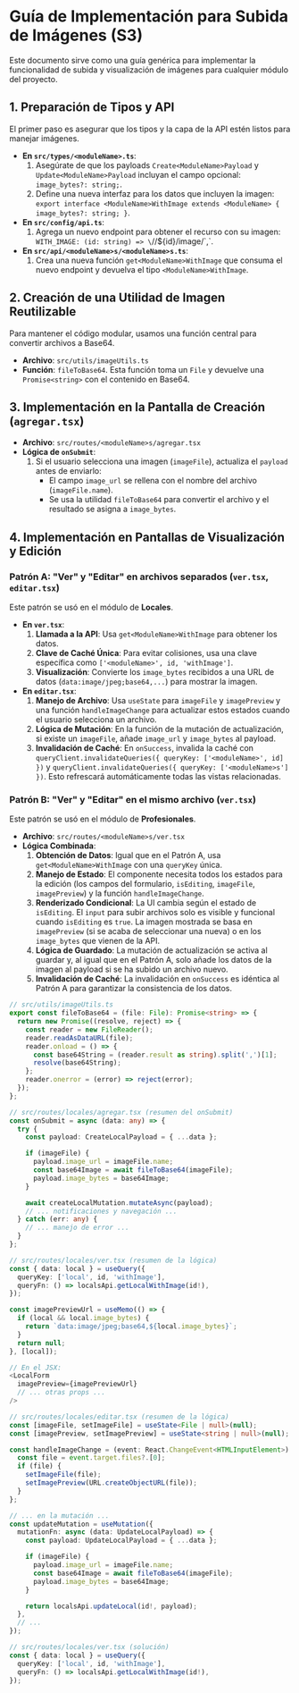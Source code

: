 # Guía de Implementación para Subida de Imágenes (S3)

Este documento sirve como una guía genérica para implementar la funcionalidad de subida y visualización de imágenes para cualquier módulo del proyecto.

## 1. Preparación de Tipos y API

El primer paso es asegurar que los tipos y la capa de la API estén listos para manejar imágenes.

- **En `src/types/<moduleName>.ts`**:
    1.  Asegúrate de que los payloads `Create<ModuleName>Payload` y `Update<ModuleName>Payload` incluyan el campo opcional: `image_bytes?: string;`.
    2.  Define una nueva interfaz para los datos que incluyen la imagen: `export interface <ModuleName>WithImage extends <ModuleName> { image_bytes?: string; }`.
- **En `src/config/api.ts`**:
    1.  Agrega un nuevo endpoint para obtener el recurso con su imagen: `WITH_IMAGE: (id: string) => \`/<moduleName>/${id}/image/\`,`.
- **En `src/api/<moduleName>s/<moduleName>s.ts`**:
    1.  Crea una nueva función `get<ModuleName>WithImage` que consuma el nuevo endpoint y devuelva el tipo `<ModuleName>WithImage`.

## 2. Creación de una Utilidad de Imagen Reutilizable

Para mantener el código modular, usamos una función central para convertir archivos a Base64.

- **Archivo**: `src/utils/imageUtils.ts`
- **Función**: `fileToBase64`. Esta función toma un `File` y devuelve una `Promise<string>` con el contenido en Base64.

## 3. Implementación en la Pantalla de Creación (`agregar.tsx`)

- **Archivo**: `src/routes/<moduleName>s/agregar.tsx`
- **Lógica de `onSubmit`**:
    1.  Si el usuario selecciona una imagen (`imageFile`), actualiza el `payload` antes de enviarlo:
        - El campo `image_url` se rellena con el nombre del archivo (`imageFile.name`).
        - Se usa la utilidad `fileToBase64` para convertir el archivo y el resultado se asigna a `image_bytes`.

## 4. Implementación en Pantallas de Visualización y Edición

### Patrón A: "Ver" y "Editar" en archivos separados (`ver.tsx`, `editar.tsx`)

Este patrón se usó en el módulo de **Locales**.

- **En `ver.tsx`**:
    1.  **Llamada a la API**: Usa `get<ModuleName>WithImage` para obtener los datos.
    2.  **Clave de Caché Única**: Para evitar colisiones, usa una clave específica como `['<moduleName>', id, 'withImage']`.
    3.  **Visualización**: Convierte los `image_bytes` recibidos a una URL de datos (`data:image/jpeg;base64,...`) para mostrar la imagen.
- **En `editar.tsx`**:
    1.  **Manejo de Archivo**: Usa `useState` para `imageFile` y `imagePreview` y una función `handleImageChange` para actualizar estos estados cuando el usuario selecciona un archivo.
    2.  **Lógica de Mutación**: En la función de la mutación de actualización, si existe un `imageFile`, añade `image_url` y `image_bytes` al payload.
    3.  **Invalidación de Caché**: En `onSuccess`, invalida la caché con `queryClient.invalidateQueries({ queryKey: ['<moduleName>', id] })` y `queryClient.invalidateQueries({ queryKey: ['<moduleName>s'] })`. Esto refrescará automáticamente todas las vistas relacionadas.

### Patrón B: "Ver" y "Editar" en el mismo archivo (`ver.tsx`)

Este patrón se usó en el módulo de **Profesionales**.

- **Archivo**: `src/routes/<moduleName>s/ver.tsx`
- **Lógica Combinada**:
    1.  **Obtención de Datos**: Igual que en el Patrón A, usa `get<ModuleName>WithImage` con una `queryKey` única.
    2.  **Manejo de Estado**: El componente necesita todos los estados para la edición (los campos del formulario, `isEditing`, `imageFile`, `imagePreview`) y la función `handleImageChange`.
    3.  **Renderizado Condicional**: La UI cambia según el estado de `isEditing`. El `input` para subir archivos solo es visible y funcional cuando `isEditing` es `true`. La imagen mostrada se basa en `imagePreview` (si se acaba de seleccionar una nueva) o en los `image_bytes` que vienen de la API.
    4.  **Lógica de Guardado**: La mutación de actualización se activa al guardar y, al igual que en el Patrón A, solo añade los datos de la imagen al payload si se ha subido un archivo nuevo.
    5.  **Invalidación de Caché**: La invalidación en `onSuccess` es idéntica al Patrón A para garantizar la consistencia de los datos.

```typescript
// src/utils/imageUtils.ts
export const fileToBase64 = (file: File): Promise<string> => {
  return new Promise((resolve, reject) => {
    const reader = new FileReader();
    reader.readAsDataURL(file);
    reader.onload = () => {
      const base64String = (reader.result as string).split(',')[1];
      resolve(base64String);
    };
    reader.onerror = (error) => reject(error);
  });
};
```

```typescript
// src/routes/locales/agregar.tsx (resumen del onSubmit)
const onSubmit = async (data: any) => {
  try {
    const payload: CreateLocalPayload = { ...data };

    if (imageFile) {
      payload.image_url = imageFile.name;
      const base64Image = await fileToBase64(imageFile);
      payload.image_bytes = base64Image;
    }

    await createLocalMutation.mutateAsync(payload);
    // ... notificaciones y navegación ...
  } catch (err: any) {
    // ... manejo de error ...
  }
};
```

```typescript
// src/routes/locales/ver.tsx (resumen de la lógica)
const { data: local } = useQuery({
  queryKey: ['local', id, 'withImage'],
  queryFn: () => localsApi.getLocalWithImage(id!),
});

const imagePreviewUrl = useMemo(() => {
  if (local && local.image_bytes) {
    return `data:image/jpeg;base64,${local.image_bytes}`;
  }
  return null;
}, [local]);

// En el JSX:
<LocalForm
  imagePreview={imagePreviewUrl}
  // ... otras props ...
/>
```

```typescript
// src/routes/locales/editar.tsx (resumen de la lógica)
const [imageFile, setImageFile] = useState<File | null>(null);
const [imagePreview, setImagePreview] = useState<string | null>(null);

const handleImageChange = (event: React.ChangeEvent<HTMLInputElement>) => {
  const file = event.target.files?.[0];
  if (file) {
    setImageFile(file);
    setImagePreview(URL.createObjectURL(file));
  }
};

// ... en la mutación ...
const updateMutation = useMutation({
  mutationFn: async (data: UpdateLocalPayload) => {
    const payload: UpdateLocalPayload = { ...data };

    if (imageFile) {
      payload.image_url = imageFile.name;
      const base64Image = await fileToBase64(imageFile);
      payload.image_bytes = base64Image;
    }

    return localsApi.updateLocal(id!, payload);
  },
  // ...
});
```

```typescript
// src/routes/locales/ver.tsx (solución)
const { data: local } = useQuery({
  queryKey: ['local', id, 'withImage'],
  queryFn: () => localsApi.getLocalWithImage(id!),
});
``` 